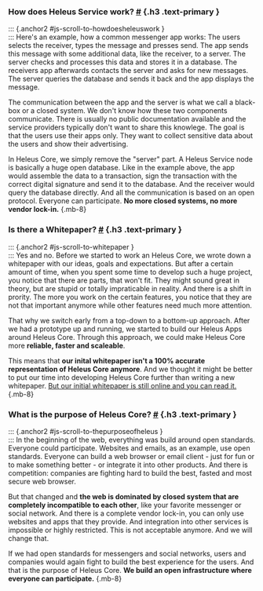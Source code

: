 ### How does Heleus Service work? [#](#js-scroll-to-howdoesheleuswork) {.h3 .text-primary }
::: {.anchor2 #js-scroll-to-howdoesheleuswork }  
:::
Here's an example, how a common messenger app works: The users selects the
receiver, types the message and presses send. The app sends this message
with some additional data, like the receiver, to a server. The server checks
and processes this data and stores it in a database. The receivers app
afterwards contacts the server and asks for new messages. The server queries
the database and sends it back and the app displays the message.

The communication between the app and the server is what we call a black-box
or a closed system. We don't know how these two components communicate. There
is usually no public documentation available and the service providers typically
don't want to share this knowlege. The goal is that the users use their apps
only. They want to collect sensitive data about the users and show their
advertising.

In Heleus Core, we simply remove the "server" part. A Heleus Service node is basically
a huge open database. Like in the example above, the app would assemble the
data to a transaction, sign the transaction with the correct digital signature
and send it to the database. And the receiver would query the database directly.
And all the communication is based on an open protocol. Everyone can participate.
**No more closed systems, no more vendor lock-in.** {.mb-8}

### Is there a Whitepaper? [#](#js-scroll-to-whitepaper) {.h3 .text-primary }
::: {.anchor2 #js-scroll-to-whitepaper }  
:::
Yes and no. Before we started to work an Heleus Core, we wrote down a
whitepaper with our ideas, goals and expectations. But after a certain amount
of time, when you spent some time to develop such a huge project, you notice
that there are parts, that won't fit. They might sound great in theory, but
are stupid or totally impraticable in reality. And there is a shift in
prority. The more you work on the certain features, you notice that they are
not that important anymore while other features need much more attention.

That why we switch early from a top-down to a bottom-up approach. After we had
a prototype up and running, we started to build our Heleus Apps around Heleus
Core. Through this approach, we could make Heleus Core more **reliable, faster and
scaleable**.

This means that **our inital whitepaper isn't a 100% accurate
representation of Heleus Core anymore**. And we thought it might be better
to put our time into developing Heleus Core further than writing a new
whitepaper. [But our initial whitepaper is still online and you can read
it.](/whitepaper) {.mb-8}

### What is the purpose of Heleus Core? [#](#js-scroll-to-thepurposeofheleus) {.h3 .text-primary }
::: {.anchor2 #js-scroll-to-thepurposeofheleus }  
:::
In the beginning of the web, everything was build around open standards.
Everyone could participate. Websites and emails, as an example, use open
standards. Everyone can build a web browser or email client - just for fun or
to make something better - or integrate it into other products. And there is
competition: companies are fighting hard to build the best, fasted and most
secure web browser. 

But that changed and **the web is dominated by closed system that are completely
incompatible to each other**, like your favorite messenger or social network.
And there is a complete vendor lock-in, you can only use websites and apps that
they provide. And integration into other services is impossible or highly
restricted. This is not acceptable anymore. And we will change that.

If we had open standards for messengers and social networks, users and companies
would again fight to build the best experience for the users. And that is the
purpose of Heleus Core. **We build an open infrastructure where everyone can
participate.** {.mb-8}

